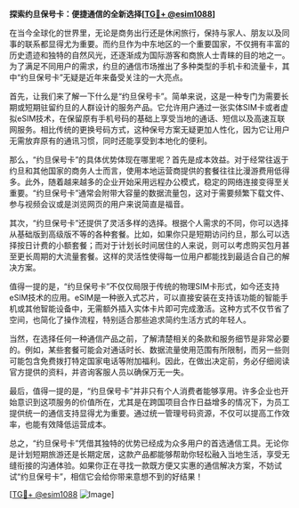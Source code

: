 **探索约旦保号卡：便捷通信的全新选择[[TG💪+ @esim1088](https://t.me/s/esim1088)]**

在当今全球化的世界里，无论是商务出行还是休闲旅行，保持与家人、朋友以及同事的联系都显得尤为重要。而约旦作为中东地区的一个重要国家，不仅拥有丰富的历史遗迹和独特的自然风光，还逐渐成为国际游客和商旅人士青睐的目的地之一。为了满足不同用户的需求，约旦的通信市场推出了多种类型的手机卡和流量卡，其中“约旦保号卡”无疑是近年来备受关注的一大亮点。

首先，让我们来了解一下什么是“约旦保号卡”。简单来说，这是一种专门为需要长期或短期驻留约旦的人群设计的服务产品。它允许用户通过一张实体SIM卡或者虚拟eSIM技术，在保留原有手机号码的基础上享受当地的通话、短信以及高速互联网服务。相比传统的更换号码方式，这种保号方案无疑更加人性化，因为它让用户无需放弃原有的通讯习惯，同时还能享受到本地化的便利。

那么，“约旦保号卡”的具体优势体现在哪里呢？首先是成本效益。对于经常往返于约旦和其他国家的商务人士而言，使用本地运营商提供的套餐往往比漫游费用低得多。此外，随着越来越多的企业开始采用远程办公模式，稳定的网络连接变得至关重要。“约旦保号卡”通常会附带大容量的数据流量包，这对于需要频繁下载文件、参与视频会议或是浏览网页的用户来说简直是福音。

其次，“约旦保号卡”还提供了灵活多样的选择。根据个人需求的不同，你可以选择从基础版到高级版不等的各种套餐。比如，如果你只是短期访问约旦，那么可以选择按日计费的小额套餐；而对于计划长时间居住的人来说，则可以考虑购买包月甚至更长周期的大流量套餐。这样的灵活性使得每一位用户都能找到最适合自己的解决方案。

值得一提的是，“约旦保号卡”不仅仅局限于传统的物理SIM卡形式，如今还支持eSIM技术的应用。eSIM是一种嵌入式芯片，可以直接安装在支持该功能的智能手机或其他智能设备中，无需额外插入实体卡片即可完成激活。这种方式不仅节省了空间，也简化了操作流程，特别适合那些追求简约生活方式的年轻人。

当然，在选择任何一种通信产品之前，了解清楚相关的条款和服务细节是非常必要的。例如，某些套餐可能会对通话时长、数据流量使用范围有所限制，而另一些则可能包含免费拨打特定国家电话等附加福利。因此，在做出决定前，务必仔细阅读官方提供的资料，并咨询客服人员以确保万无一失。

最后，值得一提的是，“约旦保号卡”并非只有个人消费者能够享用。许多企业也开始意识到这项服务的价值所在，尤其是在跨国项目合作日益增多的情况下，为员工提供统一的通信支持显得尤为重要。通过统一管理号码资源，不仅可以提高工作效率，也能有效降低运营成本。

总之，“约旦保号卡”凭借其独特的优势已经成为众多用户的首选通信工具。无论你是计划短期旅游还是长期定居，这款产品都能够帮助你轻松融入当地生活，享受无缝衔接的沟通体验。如果你正在寻找一款既方便又实惠的通信解决方案，不妨试试“约旦保号卡”，相信它会给你带来意想不到的好结果！

[[TG💪+ @esim1088](https://t.me/s/esim1088) ![Image](https://i.postimg.cc/4NQfJmqS/Snipaste-2025-05-13-00-14-12.png)]